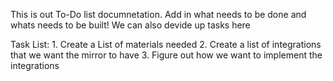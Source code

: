 This is out To-Do list documnetation. 
Add in what needs to be done and whats needs to be built!
We can also devide up tasks here


Task List:
    1. Create a List of materials needed
    2. Create a list of integrations that we want the mirror to have
    3. Figure out how we want to implement the integrations
    